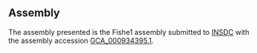

Assembly
--------

The assembly presented is the Fishe1 assembly submitted to
[INSDC](http://www.insdc.org) with the assembly accession
[GCA\_000934395.1](http://www.ebi.ac.uk/ena/data/view/GCA_000934395.1).
